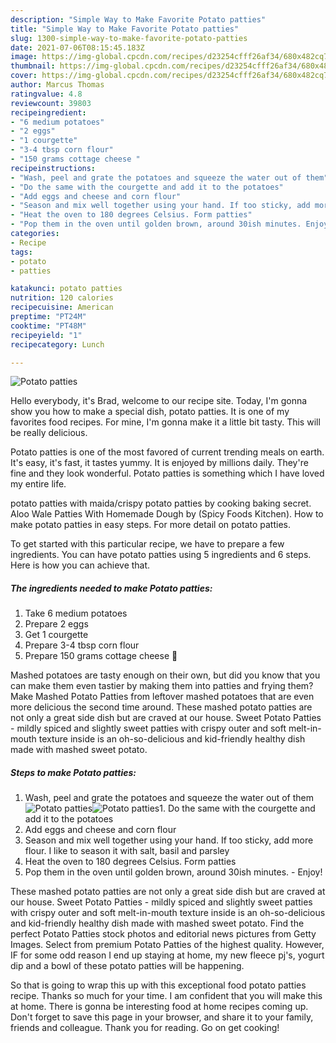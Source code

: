 ```yaml
---
description: "Simple Way to Make Favorite Potato patties"
title: "Simple Way to Make Favorite Potato patties"
slug: 1300-simple-way-to-make-favorite-potato-patties
date: 2021-07-06T08:15:45.183Z
image: https://img-global.cpcdn.com/recipes/d23254cfff26af34/680x482cq70/potato-patties-recipe-main-photo.jpg
thumbnail: https://img-global.cpcdn.com/recipes/d23254cfff26af34/680x482cq70/potato-patties-recipe-main-photo.jpg
cover: https://img-global.cpcdn.com/recipes/d23254cfff26af34/680x482cq70/potato-patties-recipe-main-photo.jpg
author: Marcus Thomas
ratingvalue: 4.8
reviewcount: 39803
recipeingredient:
- "6 medium potatoes"
- "2 eggs"
- "1 courgette"
- "3-4 tbsp corn flour"
- "150 grams cottage cheese "
recipeinstructions:
- "Wash, peel and grate the potatoes and squeeze the water out of them"
- "Do the same with the courgette and add it to the potatoes"
- "Add eggs and cheese and corn flour"
- "Season and mix well together using your hand. If too sticky, add more flour. I like to season it with salt, basil and parsley"
- "Heat the oven to 180 degrees Celsius. Form patties"
- "Pop them in the oven until golden brown, around 30ish minutes. Enjoy!"
categories:
- Recipe
tags:
- potato
- patties

katakunci: potato patties 
nutrition: 120 calories
recipecuisine: American
preptime: "PT24M"
cooktime: "PT48M"
recipeyield: "1"
recipecategory: Lunch

---
```



![Potato patties](https://img-global.cpcdn.com/recipes/d23254cfff26af34/680x482cq70/potato-patties-recipe-main-photo.jpg)

Hello everybody, it's Brad, welcome to our recipe site. Today, I'm gonna show you how to make a special dish, potato patties. It is one of my favorites food recipes. For mine, I'm gonna make it a little bit tasty. This will be really delicious.

Potato patties is one of the most favored of current trending meals on earth. It's easy, it's fast, it tastes yummy. It is enjoyed by millions daily. They're fine and they look wonderful. Potato patties is something which I have loved my entire life.

potato patties with maida/crispy potato patties by cooking baking secret. Aloo Wale Patties With Homemade Dough by (Spicy Foods Kitchen). How to make potato patties in easy steps. For more detail on potato patties.


To get started with this particular recipe, we have to prepare a few ingredients. You can have potato patties using 5 ingredients and 6 steps. Here is how you can achieve that.

<!--inarticleads1-->

##### The ingredients needed to make Potato patties:

1. Take 6 medium potatoes
1. Prepare 2 eggs
1. Get 1 courgette
1. Prepare 3-4 tbsp corn flour
1. Prepare 150 grams cottage cheese 🧀


Mashed potatoes are tasty enough on their own, but did you know that you can make them even tastier by making them into patties and frying them? Make Mashed Potato Patties from leftover mashed potatoes that are even more delicious the second time around. These mashed potato patties are not only a great side dish but are craved at our house. Sweet Potato Patties - mildly spiced and slightly sweet patties with crispy outer and soft melt-in-mouth texture inside is an oh-so-delicious and kid-friendly healthy dish made with mashed sweet potato. 

<!--inarticleads2-->

##### Steps to make Potato patties:

1. Wash, peel and grate the potatoes and squeeze the water out of them
<img src="https://img-global.cpcdn.com/steps/6828249e91015a65/160x128cq70/potato-patties-recipe-step-1-photo.jpg" alt="Potato patties"><img src="https://img-global.cpcdn.com/steps/ab16e51050b2a8e3/160x128cq70/potato-patties-recipe-step-1-photo.jpg" alt="Potato patties">1. Do the same with the courgette and add it to the potatoes
1. Add eggs and cheese and corn flour
1. Season and mix well together using your hand. If too sticky, add more flour. I like to season it with salt, basil and parsley
1. Heat the oven to 180 degrees Celsius. Form patties
1. Pop them in the oven until golden brown, around 30ish minutes. - Enjoy!


These mashed potato patties are not only a great side dish but are craved at our house. Sweet Potato Patties - mildly spiced and slightly sweet patties with crispy outer and soft melt-in-mouth texture inside is an oh-so-delicious and kid-friendly healthy dish made with mashed sweet potato. Find the perfect Potato Patties stock photos and editorial news pictures from Getty Images. Select from premium Potato Patties of the highest quality. However, IF for some odd reason I end up staying at home, my new fleece pj&#39;s, yogurt dip and a bowl of these potato patties will be happening. 

So that is going to wrap this up with this exceptional food potato patties recipe. Thanks so much for your time. I am confident that you will make this at home. There is gonna be interesting food at home recipes coming up. Don't forget to save this page in your browser, and share it to your family, friends and colleague. Thank you for reading. Go on get cooking!
